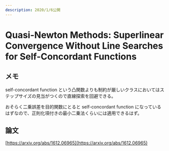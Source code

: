 ```yaml
---
description: 2020/1/6公開
---
```


# Quasi-Newton Methods: Superlinear Convergence Without Line Searches for Self-Concordant Functions

## メモ

self-concordant function という凸関数よりも制約が厳しいクラスにおいてはステップサイズの見当がつくので直線探索を回避できる。

おそらく二乗誤差を目的関数にとると self-concordant function になっているはずなので、正則化項付きの最小二乗法くらいには適用できるはず。

## 論文

[https://arxiv.org/abs/1612.06965](https://arxiv.org/abs/1612.06965)

